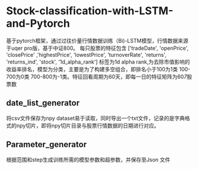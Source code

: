# Stock-classification-with-LSTM-and-Pytorch

基于pytorch框架，通过过往价量行情数据训练（Bi)-LSTM模型，行情数据来源于uqer pro版，基于中证800。
每只股票的特征包含 ['tradeDate', 'openPrice', 'closePrice' ,'highestPrice', 'lowestPrice', 'turnoverRate', 'returns', 'returns_ind', 'stock', '1d_alpha_rank']
标签为1d alpha rank,为去除市值影响的收益率排名，模型为分类，主要是为了构建多空组合，即排名小于100为1类 100-700为0类 700-800为-1类。特征回看周期为60天，即每一日的特征矩阵为60*7*股票数

## date_list_generator
将csv文件保存为npy dataset易于读取，同时导出一个txt文件，记录的是字典格式的npy切片，即将npy切片目录与股票行情数据的日期进行对应。

## Parameter_generator
根据范围和step生成训练所需的模型参数和超参数，并保存至Json 文件


